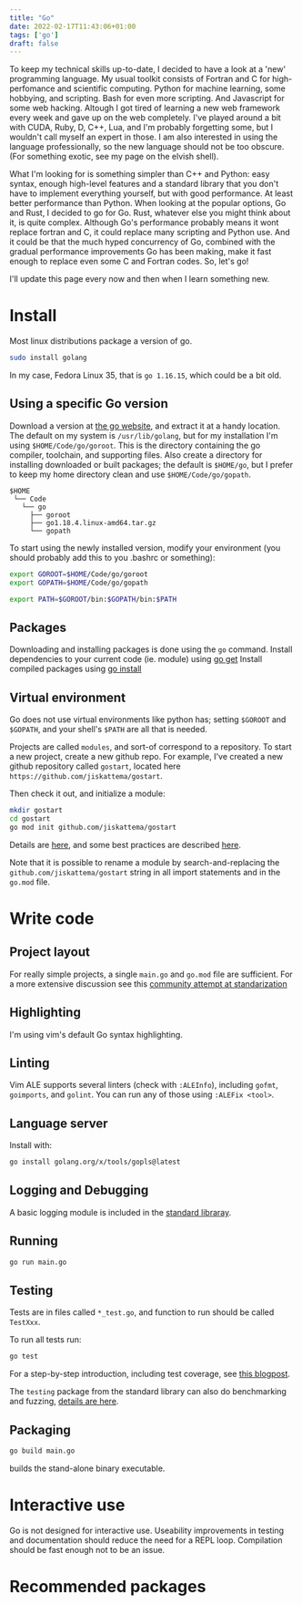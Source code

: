 ```yaml
---
title: "Go"
date: 2022-02-17T11:43:06+01:00
tags: ['go']
draft: false
---
```


To keep my technical skills up-to-date, I decided to have a look at a 'new'
programming language.  My usual toolkit consists of Fortran and C for
high-perfomance and scientific computing. Python for machine learning, some
hobbying, and scripting.  Bash for even more scripting.  And Javascript for some
web hacking.  Altough I got tired of learning a new web framework every week and
gave up on the web completely.  I've played around a bit with CUDA, Ruby, D,
C++, Lua, and I'm probably forgetting some, but I wouldn't call myself an expert
in those.  I am also interested in using the language professionally, so the new
language should not be too obscure. (For something exotic, see my page on the
elvish shell).

What I'm looking for is something simpler than C++ and Python: easy syntax,
enough high-level features and a standard library that you don't have to
implement everything yourself, but with good performance.  At least better
performance than Python.  When looking at the popular options, Go and Rust, I
decided to go for Go.  Rust, whatever else you might think about it, is quite
complex.  Although Go's performance probably means it wont replace fortran and
C, it could replace many scripting and Python use.  And it could be that the
much hyped concurrency of Go, combined with the gradual performance improvements
Go has been making, make it fast enough to replace even some C and Fortran
codes.  So, let's go!

I'll update this page every now and then when I learn something new.

# Install

Most linux distributions package a version of go.
```bash
sudo install golang
```
In my case, Fedora Linux 35, that is ```go 1.16.15```, which could be a bit old.

## Using a specific Go version

Download a version at [the go website](https://go.dev), and extract it at a
handy location.  The default on my system is ```/usr/lib/golang```, but for my
installation I'm using ```$HOME/Code/go/goroot```.  This is the directory
containing the go compiler, toolchain, and supporting files.  Also create a
directory for installing downloaded or built packages; the default is
```$HOME/go```, but I prefer to keep my home directory clean and use
```$HOME/Code/go/gopath```.

```
$HOME
 └── Code
   └── go
     ├── goroot
     ├── go1.18.4.linux-amd64.tar.gz
     └── gopath
```

To start using the newly installed version, modify your environment (you should
probably add this to you .bashrc or something):
```bash
export GOROOT=$HOME/Code/go/goroot
export GOPATH=$HOME/Code/go/gopath

export PATH=$GOROOT/bin:$GOPATH/bin:$PATH
```

## Packages

Downloading and installing packages is done using the ```go``` command.  Install
dependencies to your current code (ie. module) using [go get](https://pkg.go.dev/cmd/go#hdr-Add_dependencies_to_current_module_and_install_them)
Install compiled packages using [go install](https://pkg.go.dev/cmd/go#hdr-Compile_and_install_packages_and_dependencies)

## Virtual environment

Go does not use virtual environments like python has; setting ```$GOROOT``` and
```$GOPATH```, and your shell's ```$PATH``` are all that is needed.

Projects are called ```modules```, and sort-of correspond to a repository. To
start a new project, create a new github repo.  For example, I've created a new
github repository called ```gostart```, located here
```https://github.com/jiskattema/gostart```.

Then check it out, and initialize a module:
```bash
mkdir gostart
cd gostart
go mod init github.com/jiskattema/gostart
```
Details are [here](https://go.dev/doc/tutorial/create-module), and some best
practices are described [here](https://stackoverflow.com/a/57314494/11210494).

Note that it is possible to rename a module by search-and-replacing the
```github.com/jiskattema/gostart``` string in all import statements and in the
```go.mod``` file.

# Write code

## Project layout

For really simple projects, a single ```main.go``` and ```go.mod``` file are
sufficient.  For a more extensive discussion see this
[community attempt at standarization](https://github.com/golang-standards/project-layout)

## Highlighting

I'm using vim's default Go syntax highlighting.

## Linting

Vim ALE supports several linters (check with ```:ALEInfo```), including
```gofmt```, ```goimports```, and ```golint```.  You can run any of those using
```:ALEFix <tool>```.

## Language server

Install with:
```bash
go install golang.org/x/tools/gopls@latest
```

## Logging and Debugging

A basic logging module is included in the [standard libraray](https://pkg.go.dev/log).

## Running

```bash
go run main.go
```

## Testing

Tests are in files called ```*_test.go```, and function to run should be called
```TestXxx```.

To run all tests run:
```bash
go test
```

For a step-by-step introduction, including test coverage, see [this blogpost](https://ieftimov.com/posts/testing-in-go-go-test/).

The ```testing``` package from the standard library can also do benchmarking and
fuzzing, [details are here](https://pkg.go.dev/testing#Examples).

## Packaging

```bash
go build main.go
```
builds the stand-alone binary executable.

# Interactive use

Go is not designed for interactive use.  Useability improvements in testing and
documentation should reduce the need for a REPL loop.  Compilation should be
fast enough not to be an issue.

# Recommended packages

